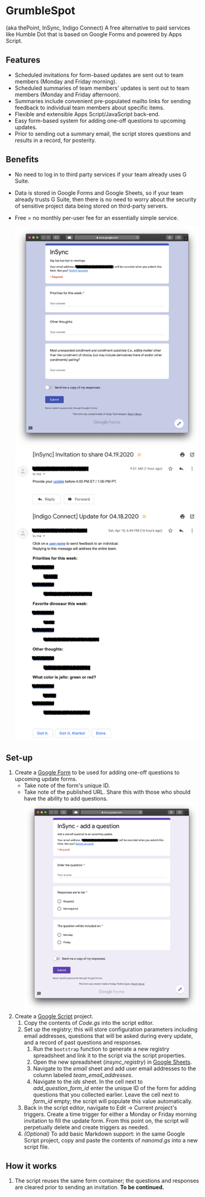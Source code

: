 # GrumbleSpot  
(aka thePoint, InSync, Indigo Connect) A free alternative to paid services like Humble Dot that is based on Google Forms and powered by Apps Script.

## Features
- Scheduled invitations for form-based updates are sent out to team members (Monday and Friday morning).
- Scheduled summaries of team members' updates is sent out to team members  (Monday and Friday afternoon).
- Summaries include convenient pre-populated mailto links for sending feedback to individual team members about specific items.
- Flexible and extensible Apps Script/JavaScript back-end.
- Easy form-based system for adding one-off questions to upcoming updates.
- Prior to sending out a summary email, the script stores questions and results in a record, for posterity.

## Benefits
- No need to log in to third party services if your team already uses G Suite.
- Data is stored in Google Forms and Google Sheets, so if your team already trusts G Suite, then there is no need to worry about the security of sensitive project data being stored on third-party servers.
- Free = no monthly per-user fee for an essentially simple service.

  ![](./img/ss_form.png)
  ![](./img/ss_email_invitation.png)
  ![](./img/ss_email_summary.png)

## Set-up
1. Create a [Google Form](forms.google.com) to be used for adding one-off questions to upcoming update forms.
   - Take note of the form's unique ID.
   - Take note of the published URL.  Share this with those who should have the ability to add questions. ![](./img/ss_form_add_question.png)  
1. Create a [Google Script](script.google.com) project.  
   1. Copy the contents of *Code.gs* into the script editor.  
   1. Set up the registry; this will store configuration parameters including email addresses, questions that will be asked during every update, and a record of past questions and responses.  
      1. Run the ``bootstrap`` function to generate a new registry spreadsheet and link it to the script via the script properties.
      1. Open the new spreadsheet (*insync_registry*) in [Google Sheets](sheets.google.com).  
      1. Navigate to the *email* sheet and add user email addresses to the column labeled *team_email_addresses*.  
      1. Navigate to the *ids* sheet.  In the cell next to *add_question_form_id* enter the unique ID of the form for adding questions that you collected earlier.  Leave the cell next to *form_id* empty; the script will populate this value automatically.
   1. Back in the script editor, navigate to Edit → Current project's triggers. Create a time trigger for either a Monday or Friday morning invitation to fill the update form.  From this point on, the script will perpetually delete and create triggers as needed.
   1. *(Optional)*  To add basic Markdown support: in the same Google Script project, copy and paste the contents of *nanomd.gs* into a new script file.  

## How it works
1. The script reuses the same form container; the questions and responses are cleared prior to sending an invitation.
  **To be continued.**

